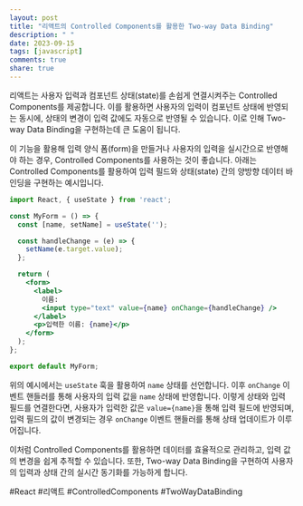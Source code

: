 ```yaml
---
layout: post
title: "리액트의 Controlled Components를 활용한 Two-way Data Binding"
description: " "
date: 2023-09-15
tags: [javascript]
comments: true
share: true
---
```


리액트는 사용자 입력과 컴포넌트 상태(state)를 손쉽게 연결시켜주는 Controlled Components를 제공합니다. 이를 활용하면 사용자의 입력이 컴포넌트 상태에 반영되는 동시에, 상태의 변경이 입력 값에도 자동으로 반영될 수 있습니다. 이로 인해 Two-way Data Binding을 구현하는데 큰 도움이 됩니다.

이 기능을 활용해 입력 양식 폼(form)을 만들거나 사용자의 입력을 실시간으로 반영해야 하는 경우, Controlled Components를 사용하는 것이 좋습니다. 아래는 Controlled Components를 활용하여 입력 필드와 상태(state) 간의 양방향 데이터 바인딩을 구현하는 예시입니다.

```jsx
import React, { useState } from 'react';

const MyForm = () => {
  const [name, setName] = useState('');

  const handleChange = (e) => {
    setName(e.target.value);
  };

  return (
    <form>
      <label>
        이름:
        <input type="text" value={name} onChange={handleChange} />
      </label>
      <p>입력한 이름: {name}</p>
    </form>
  );
};

export default MyForm;
```

위의 예시에서는 `useState` 훅을 활용하여 `name` 상태를 선언합니다. 이후 `onChange` 이벤트 핸들러를 통해 사용자의 입력 값을 `name` 상태에 반영합니다. 이렇게 상태와 입력 필드를 연결한다면, 사용자가 입력한 값은 `value={name}`을 통해 입력 필드에 반영되며, 입력 필드의 값이 변경되는 경우 `onChange` 이벤트 핸들러를 통해 상태 업데이트가 이루어집니다.

이처럼 Controlled Components를 활용하면 데이터를 효율적으로 관리하고, 입력 값의 변경을 쉽게 추적할 수 있습니다. 또한, Two-way Data Binding을 구현하여 사용자의 입력과 상태 간의 실시간 동기화를 가능하게 합니다.

#React #리액트 #ControlledComponents #TwoWayDataBinding